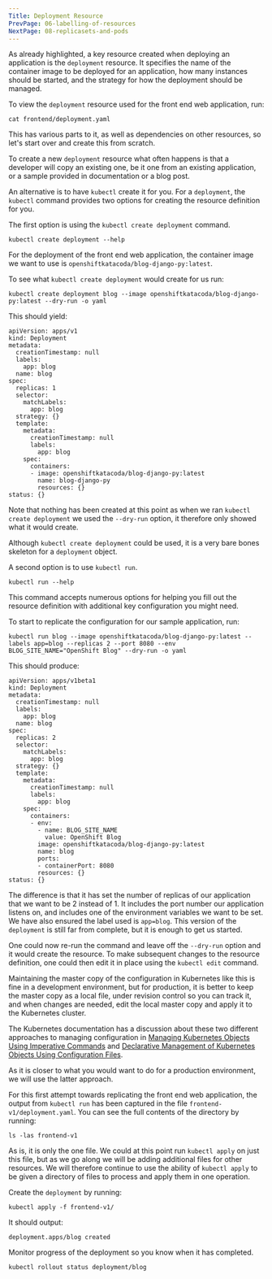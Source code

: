```yaml
---
Title: Deployment Resource
PrevPage: 06-labelling-of-resources
NextPage: 08-replicasets-and-pods
---
```


As already highlighted, a key resource created when deploying an application is the `deployment` resource. It specifies the name of the container image to be deployed for an application, how many instances should be started, and the strategy for how the deployment should be managed.

To view the `deployment` resource used for the front end web application, run:

```execute
cat frontend/deployment.yaml
```

This has various parts to it, as well as dependencies on other resources, so let's start over and create this from scratch.

To create a new `deployment` resource what often happens is that a developer will copy an existing one, be it one from an existing application, or a sample provided in documentation or a blog post.

An alternative is to have `kubectl` create it for you. For a `deployment`, the `kubectl` command provides two options for creating the resource definition for you.

The first option is using the `kubectl create deployment` command.

```execute
kubectl create deployment --help
```

For the deployment of the front end web application, the container image we want to use is `openshiftkatacoda/blog-django-py:latest`.

To see what `kubectl create deployment` would create for us run:

```execute
kubectl create deployment blog --image openshiftkatacoda/blog-django-py:latest --dry-run -o yaml
```

This should yield:

```
apiVersion: apps/v1
kind: Deployment
metadata:
  creationTimestamp: null
  labels:
    app: blog
  name: blog
spec:
  replicas: 1
  selector:
    matchLabels:
      app: blog
  strategy: {}
  template:
    metadata:
      creationTimestamp: null
      labels:
        app: blog
    spec:
      containers:
      - image: openshiftkatacoda/blog-django-py:latest
        name: blog-django-py
        resources: {}
status: {}
```

Note that nothing has been created at this point as when we ran `kubectl create deployment` we used the `--dry-run` option, it therefore only showed what it would create.

Although `kubectl create deployment` could be used, it is a very bare bones skeleton for a `deployment` object.

A second option is to use `kubectl run`.

```execute
kubectl run --help
```

This command accepts numerous options for helping you fill out the resource definition with additional key configuration you might need.

To start to replicate the configuration for our sample application, run:

```execute
kubectl run blog --image openshiftkatacoda/blog-django-py:latest --labels app=blog --replicas 2 --port 8080 --env BLOG_SITE_NAME="OpenShift Blog" --dry-run -o yaml
```

This should produce:

```
apiVersion: apps/v1beta1
kind: Deployment
metadata:
  creationTimestamp: null
  labels:
    app: blog
  name: blog
spec:
  replicas: 2
  selector:
    matchLabels:
      app: blog
  strategy: {}
  template:
    metadata:
      creationTimestamp: null
      labels:
        app: blog
    spec:
      containers:
      - env:
        - name: BLOG_SITE_NAME
          value: OpenShift Blog
        image: openshiftkatacoda/blog-django-py:latest
        name: blog
        ports:
        - containerPort: 8080
        resources: {}
status: {}
```

The difference is that it has set the number of replicas of our application that we want to be 2 instead of 1. It includes the port number our application listens on, and includes one of the environment variables we want to be set. We have also ensured the label used is `app=blog`. This version of the `deployment` is still far from complete, but it is enough to get us started.

One could now re-run the command and leave off the `--dry-run` option and it would create the resource. To make subsequent changes to the resource definition, one could then edit it in place using the `kubectl edit` command.

Maintaining the master copy of the configuration in Kubernetes like this is fine in a development environment, but for production, it is better to keep the master copy as a local file, under revision control so you can track it, and when changes are needed, edit the local master copy and apply it to the Kubernetes cluster.

The Kubernetes documentation has a discussion about these two different approaches to managing configuration in [Managing Kubernetes Objects Using Imperative Commands](https://kubernetes.io/docs/concepts/overview/object-management-kubectl/imperative-command/) and [Declarative Management of Kubernetes Objects Using Configuration Files](https://kubernetes.io/docs/concepts/overview/object-management-kubectl/declarative-config/).

As it is closer to what you would want to do for a production environment, we will use the latter approach.

For this first attempt towards replicating the front end web application, the output from `kubectl run` has been captured in the file `frontend-v1/deployment.yaml`. You can see the full contents of the directory by running:

```execute
ls -las frontend-v1
```

As is, it is only the one file. We could at this point run `kubectl apply` on just this file, but as we go along we will be adding additional files for other resources. We will therefore continue to use the ability of `kubectl apply` to be given a directory of files to process and apply them in one operation.

Create the `deployment` by running:

```execute
kubectl apply -f frontend-v1/
```

It should output:

```
deployment.apps/blog created
```

Monitor progress of the deployment so you know when it has completed.

```execute
kubectl rollout status deployment/blog
```
